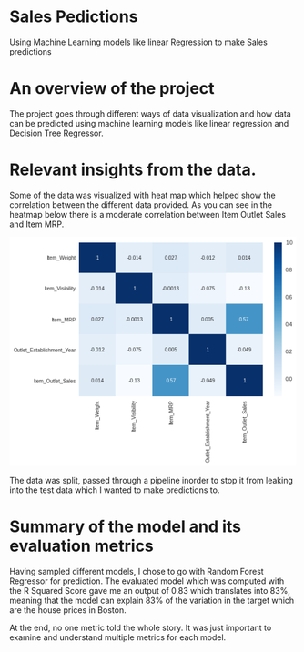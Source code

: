 # Sales Pedictions

Using Machine Learning models like linear Regression to make Sales predictions

# An overview of the project
The project goes through different ways of data visualization and how data can be predicted using machine learning models like linear regression and Decision Tree Regressor. 

# Relevant insights from the data.
Some of the data was visualized with heat map which helped show the correlation between the different data provided. As you can see in the heatmap below there is a moderate correlation between Item Outlet Sales and Item MRP. 

![alt text](Unknown-4.png)

The data was split, passed through a pipeline inorder to stop it from leaking into the test data which I wanted to make predictions to. 

# Summary of the model and its evaluation metrics

Having sampled different models, I chose to go with Random Forest Regressor for prediction. The evaluated model which was computed with the R Squared Score gave me an output of 0.83 which translates into 83%, meaning that the model can explain 83% of the variation in the target which are the house prices in Boston.

At the end, no one metric told the whole story. It was just important to examine and understand multiple metrics for each model.
